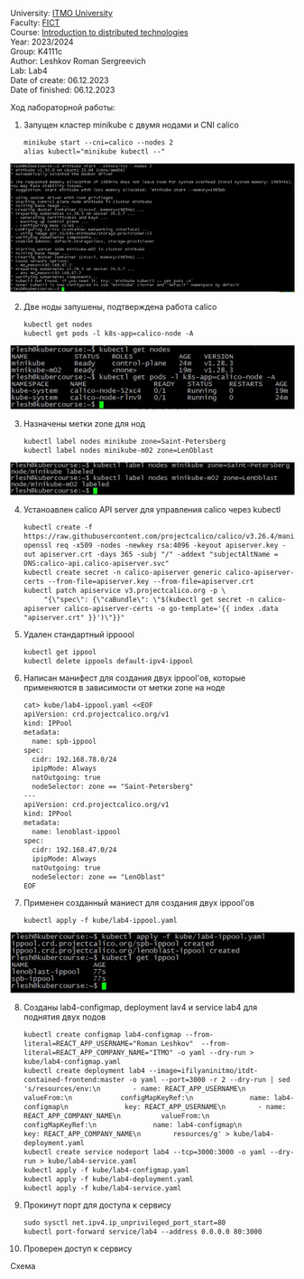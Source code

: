 University: [ITMO University](https://itmo.ru/ru/)  
Faculty: [FICT](https://fict.itmo.ru)  
Course: [Introduction to distributed technologies](https://github.com/itmo-ict-faculty/introduction-to-distributed-technologies)  
Year: 2023/2024  
Group: K4111c  
Author: Leshkov Roman Sergreevich  
Lab: Lab4  
Date of create: 06.12.2023  
Date of finished: 06.12.2023  

Ход лабораторной работы:

1. Запущен кластер minikube с двумя нодами и CNI calico 

       minikube start --cni=calico --nodes 2
       alias kubectl="minikube kubectl --"

![Alt text](img/Screenshot_1.jpg)

2. Две ноды запушены, подтверждена работа calico

       kubectl get nodes
       kubectl get pods -l k8s-app=calico-node -A

![Alt text](img/Screenshot_2.jpg)

3. Назначены метки zone для нод

       kubectl label nodes minikube zone=Saint-Petersberg
       kubectl label nodes minikube-m02 zone=LenOblast

![Alt text](img/Screenshot_3.jpg)

4. Устаноавлен calico API server для управления  calico через kubectl

       kubectl create -f https://raw.githubusercontent.com/projectcalico/calico/v3.26.4/manifests/apiserver.yaml
       openssl req -x509 -nodes -newkey rsa:4096 -keyout apiserver.key -out apiserver.crt -days 365 -subj "/" -addext "subjectAltName = DNS:calico-api.calico-apiserver.svc"
       kubectl create secret -n calico-apiserver generic calico-apiserver-certs --from-file=apiserver.key --from-file=apiserver.crt
       kubectl patch apiservice v3.projectcalico.org -p \
            "{\"spec\": {\"caBundle\": \"$(kubectl get secret -n calico-apiserver calico-apiserver-certs -o go-template='{{ index .data "apiserver.crt" }}')\"}}"

5. Удален стандартный ippoool

       kubectl get ippool
       kubectl delete ippools default-ipv4-ippool

6. Написан манифест для создания двух ippool'ов, которые применяются в зависимости от метки zone на ноде

       cat> kube/lab4-ippool.yaml <<EOF
       apiVersion: crd.projectcalico.org/v1
       kind: IPPool
       metadata:
         name: spb-ippool
       spec:
         cidr: 192.168.78.0/24
         ipipMode: Always
         natOutgoing: true
         nodeSelector: zone == "Saint-Petersberg"
       ---
       apiVersion: crd.projectcalico.org/v1
       kind: IPPool
       metadata:
         name: lenoblast-ippool
       spec:
         cidr: 192.168.47.0/24
         ipipMode: Always
         natOutgoing: true
         nodeSelector: zone == "LenOblast"
       EOF

7. Применен созданный маниест для создания двух ippool'ов

       kubectl apply -f kube/lab4-ippool.yaml

![Alt text](img/Screenshot_5.jpg)

8. Созданы lab4-configmap, deployment lav4 и service lab4 для поднятия двух подов

       kubectl create configmap lab4-configmap --from-literal=REACT_APP_USERNAME="Roman Leshkov"  --from-literal=REACT_APP_COMPANY_NAME="ITMO" -o yaml --dry-run > kube/lab4-configmap.yaml
       kubectl create deployment lab4 --image=ifilyaninitmo/itdt-contained-frontend:master -o yaml --port=3000 -r 2 --dry-run | sed 's/resources/env:\n        - name: REACT_APP_USERNAME\n          valueFrom:\n            configMapKeyRef:\n              name: lab4-configmap\n              key: REACT_APP_USERNAME\n        - name: REACT_APP_COMPANY_NAME\n          valueFrom:\n            configMapKeyRef:\n              name: lab4-configmap\n              key: REACT_APP_COMPANY_NAME\n        resources/g' > kube/lab4-deployment.yaml
       kubectl create service nodeport lab4 --tcp=3000:3000 -o yaml --dry-run > kube/lab4-service.yaml
       kubectl apply -f kube/lab4-configmap.yaml
       kubectl apply -f kube/lab4-deployment.yaml
       kubectl apply -f kube/lab4-service.yaml

9. Прокинут порт для доступа к сервису 

       sudo sysctl net.ipv4.ip_unprivileged_port_start=80
       kubectl port-forward service/lab4 --address 0.0.0.0 80:3000

10. Проверен доступ к сервису

Схема
